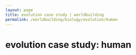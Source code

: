 ```yaml
---
layout: page
title: evolution case study | worldbuilding
permalink: /worldbuilding/biology/evolution/human
---
```


# evolution case study: human
